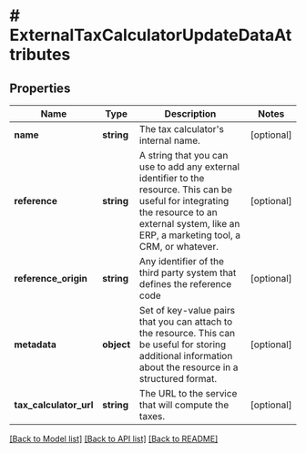 # # ExternalTaxCalculatorUpdateDataAttributes

## Properties

Name | Type | Description | Notes
------------ | ------------- | ------------- | -------------
**name** | **string** | The tax calculator&#39;s internal name. | [optional]
**reference** | **string** | A string that you can use to add any external identifier to the resource. This can be useful for integrating the resource to an external system, like an ERP, a marketing tool, a CRM, or whatever. | [optional]
**reference_origin** | **string** | Any identifier of the third party system that defines the reference code | [optional]
**metadata** | **object** | Set of key-value pairs that you can attach to the resource. This can be useful for storing additional information about the resource in a structured format. | [optional]
**tax_calculator_url** | **string** | The URL to the service that will compute the taxes. | [optional]

[[Back to Model list]](../../README.md#models) [[Back to API list]](../../README.md#endpoints) [[Back to README]](../../README.md)
